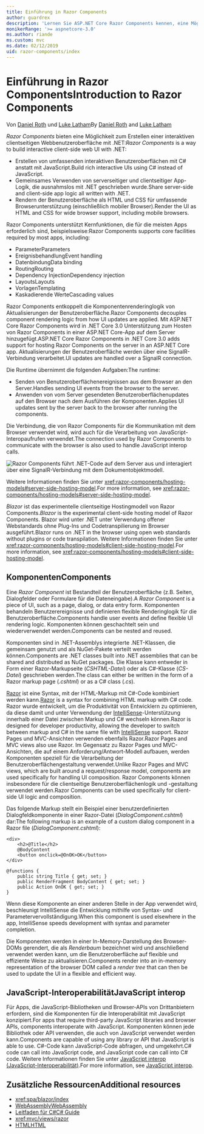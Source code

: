 ```yaml
---
title: Einführung in Razor Components
author: guardrex
description: 'Lernen Sie ASP.NET Core Razor Components kennen, eine Möglichkeit, interaktive clientseitige Webbenutzeroberflächen mit .NET in einer ASP.NET Core-App zu erstellen.'
monikerRange: '>= aspnetcore-3.0'
ms.author: riande
ms.custom: mvc
ms.date: 02/12/2019
uid: razor-components/index
---
```

# <a name="introduction-to-razor-components"></a><span data-ttu-id="2ba38-103">Einführung in Razor Components</span><span class="sxs-lookup"><span data-stu-id="2ba38-103">Introduction to Razor Components</span></span>

<span data-ttu-id="2ba38-104">Von [Daniel Roth](https://github.com/danroth27) und [Luke Latham](https://github.com/guardrex)</span><span class="sxs-lookup"><span data-stu-id="2ba38-104">By [Daniel Roth](https://github.com/danroth27) and [Luke Latham](https://github.com/guardrex)</span></span>

<span data-ttu-id="2ba38-105">*Razor Components* bieten eine Möglichkeit zum Erstellen einer interaktiven clientseitigen Webbenutzeroberfläche mit .NET:</span><span class="sxs-lookup"><span data-stu-id="2ba38-105">*Razor Components* is a way to build interactive client-side web UI with .NET:</span></span>

* <span data-ttu-id="2ba38-106">Erstellen von umfassenden interaktiven Benutzeroberflächen mit C# anstatt mit JavaScript.</span><span class="sxs-lookup"><span data-stu-id="2ba38-106">Build rich interactive UIs using C# instead of JavaScript.</span></span>
* <span data-ttu-id="2ba38-107">Gemeinsames Verwenden von serverseitiger und clientseitiger App-Logik, die ausnahmslos mit .NET geschrieben wurde.</span><span class="sxs-lookup"><span data-stu-id="2ba38-107">Share server-side and client-side app logic all written with .NET.</span></span>
* <span data-ttu-id="2ba38-108">Rendern der Benutzeroberfläche als HTML und CSS für umfassende Browserunterstützung (einschließlich mobiler Browser).</span><span class="sxs-lookup"><span data-stu-id="2ba38-108">Render the UI as HTML and CSS for wide browser support, including mobile browsers.</span></span>

<span data-ttu-id="2ba38-109">Razor Components unterstützt Kernfunktionen, die für die meisten Apps erforderlich sind, beispielsweise:</span><span class="sxs-lookup"><span data-stu-id="2ba38-109">Razor Components supports core facilities required by most apps, including:</span></span>

* <span data-ttu-id="2ba38-110">Parameter</span><span class="sxs-lookup"><span data-stu-id="2ba38-110">Parameters</span></span>
* <span data-ttu-id="2ba38-111">Ereignisbehandlung</span><span class="sxs-lookup"><span data-stu-id="2ba38-111">Event handling</span></span>
* <span data-ttu-id="2ba38-112">Datenbindung</span><span class="sxs-lookup"><span data-stu-id="2ba38-112">Data binding</span></span>
* <span data-ttu-id="2ba38-113">Routing</span><span class="sxs-lookup"><span data-stu-id="2ba38-113">Routing</span></span>
* <span data-ttu-id="2ba38-114">Dependency Injection</span><span class="sxs-lookup"><span data-stu-id="2ba38-114">Dependency injection</span></span>
* <span data-ttu-id="2ba38-115">Layouts</span><span class="sxs-lookup"><span data-stu-id="2ba38-115">Layouts</span></span>
* <span data-ttu-id="2ba38-116">Vorlagen</span><span class="sxs-lookup"><span data-stu-id="2ba38-116">Templating</span></span>
* <span data-ttu-id="2ba38-117">Kaskadierende Werte</span><span class="sxs-lookup"><span data-stu-id="2ba38-117">Cascading values</span></span>

<span data-ttu-id="2ba38-118">Razor Components entkoppelt die Komponentenrenderinglogik von Aktualisierungen der Benutzeroberfläche.</span><span class="sxs-lookup"><span data-stu-id="2ba38-118">Razor Components decouples component rendering logic from how UI updates are applied.</span></span> <span data-ttu-id="2ba38-119">Mit ASP.NET Core Razor Components wird in .NET Core 3.0 Unterstützung zum Hosten von Razor Components in einer ASP.NET Core-App auf dem Server hinzugefügt.</span><span class="sxs-lookup"><span data-stu-id="2ba38-119">ASP.NET Core Razor Components in .NET Core 3.0 adds support for hosting Razor Components on the server in an ASP.NET Core app.</span></span> <span data-ttu-id="2ba38-120">Aktualisierungen der Benutzeroberfläche werden über eine SignalR-Verbindung verarbeitet.</span><span class="sxs-lookup"><span data-stu-id="2ba38-120">UI updates are handled over a SignalR connection.</span></span>

<span data-ttu-id="2ba38-121">Die Runtime übernimmt die folgenden Aufgaben:</span><span class="sxs-lookup"><span data-stu-id="2ba38-121">The runtime:</span></span>

* <span data-ttu-id="2ba38-122">Senden von Benutzeroberflächenereignissen aus dem Browser an den Server.</span><span class="sxs-lookup"><span data-stu-id="2ba38-122">Handles sending UI events from the browser to the server.</span></span>
* <span data-ttu-id="2ba38-123">Anwenden von vom Server gesendeten Benutzeroberflächenupdates auf den Browser nach dem Ausführen der Komponenten.</span><span class="sxs-lookup"><span data-stu-id="2ba38-123">Applies UI updates sent by the server back to the browser after running the components.</span></span>

<span data-ttu-id="2ba38-124">Die Verbindung, die von Razor Components für die Kommunikation mit dem Browser verwendet wird, wird auch für die Verarbeitung von JavaScript-Interopaufrufen verwendet.</span><span class="sxs-lookup"><span data-stu-id="2ba38-124">The connection used by Razor Components to communicate with the browser is also used to handle JavaScript interop calls.</span></span>

![Razor Components führt .NET-Code auf dem Server aus und interagiert über eine SignalR-Verbindung mit dem Dokumentobjektmodell.](index/_static/aspnet-core-razor-components.png)

<span data-ttu-id="2ba38-126">Weitere Informationen finden Sie unter <xref:razor-components/hosting-models#server-side-hosting-model>.</span><span class="sxs-lookup"><span data-stu-id="2ba38-126">For more information, see <xref:razor-components/hosting-models#server-side-hosting-model>.</span></span>

<span data-ttu-id="2ba38-127">*Blazor* ist das experimentelle clientseitige Hostingmodell von Razor Components.</span><span class="sxs-lookup"><span data-stu-id="2ba38-127">*Blazor* is the experimental client-side hosting model of Razor Components.</span></span> <span data-ttu-id="2ba38-128">Blazor wird unter .NET unter Verwendung offener Webstandards ohne Plug-Ins und Codetranspilierung im Browser ausgeführt.</span><span class="sxs-lookup"><span data-stu-id="2ba38-128">Blazor runs on .NET in the browser using open web standards without plugins or code transpilation.</span></span> <span data-ttu-id="2ba38-129">Weitere Informationen finden Sie unter <xref:razor-components/hosting-models#client-side-hosting-model>.</span><span class="sxs-lookup"><span data-stu-id="2ba38-129">For more information, see <xref:razor-components/hosting-models#client-side-hosting-model>.</span></span>

## <a name="components"></a><span data-ttu-id="2ba38-130">Komponenten</span><span class="sxs-lookup"><span data-stu-id="2ba38-130">Components</span></span>

<span data-ttu-id="2ba38-131">Eine *Razor Component* ist Bestandteil der Benutzeroberfläche (z.B. Seiten, Dialogfelder oder Formulare für die Dateneingabe).</span><span class="sxs-lookup"><span data-stu-id="2ba38-131">A *Razor Component* is a piece of UI, such as a page, dialog, or data entry form.</span></span> <span data-ttu-id="2ba38-132">Komponenten behandeln Benutzerereignisse und definieren flexible Renderinglogik für die Benutzeroberfläche.</span><span class="sxs-lookup"><span data-stu-id="2ba38-132">Components handle user events and define flexible UI rendering logic.</span></span> <span data-ttu-id="2ba38-133">Komponenten können geschachtelt sein und wiederverwendet werden.</span><span class="sxs-lookup"><span data-stu-id="2ba38-133">Components can be nested and reused.</span></span>

<span data-ttu-id="2ba38-134">Komponenten sind in .NET-Assemblys integrierte .NET-Klassen, die gemeinsam genutzt und als NuGet-Pakete verteilt werden können.</span><span class="sxs-lookup"><span data-stu-id="2ba38-134">Components are .NET classes built into .NET assemblies that can be shared and distributed as NuGet packages.</span></span> <span data-ttu-id="2ba38-135">Die Klasse kann entweder in Form einer Razor-Markupseite (*CSHTML-Datei*) oder als C#-Klasse (*CS-Datei*) geschrieben werden.</span><span class="sxs-lookup"><span data-stu-id="2ba38-135">The class can either be written in the form of a Razor markup page (*.cshtml*) or as a C# class (*.cs*).</span></span>

<span data-ttu-id="2ba38-136">[Razor](xref:mvc/views/razor) ist eine Syntax, mit der HTML-Markup mit C#-Code kombiniert werden kann.</span><span class="sxs-lookup"><span data-stu-id="2ba38-136">[Razor](xref:mvc/views/razor) is a syntax for combining HTML markup with C# code.</span></span> <span data-ttu-id="2ba38-137">Razor wurde entwickelt, um die Produktivität von Entwicklern zu optimieren, da diese damit und unter Verwendung der [IntelliSense](/visualstudio/ide/using-intellisense)-Unterstützung innerhalb einer Datei zwischen Markup und C# wechseln können.</span><span class="sxs-lookup"><span data-stu-id="2ba38-137">Razor is designed for developer productivity, allowing the developer to switch between markup and C# in the same file with [IntelliSense](/visualstudio/ide/using-intellisense) support.</span></span> <span data-ttu-id="2ba38-138">Razor Pages und MVC-Ansichten verwenden ebenfalls Razor.</span><span class="sxs-lookup"><span data-stu-id="2ba38-138">Razor Pages and MVC views also use Razor.</span></span> <span data-ttu-id="2ba38-139">Im Gegensatz zu Razor Pages und MVC-Ansichten, die auf einem Anforderung/Antwort-Modell aufbauen, werden Komponenten speziell für die Verarbeitung der Benutzeroberflächengestaltung verwendet.</span><span class="sxs-lookup"><span data-stu-id="2ba38-139">Unlike Razor Pages and MVC views, which are built around a request/response model, components are used specifically for handling UI composition.</span></span> <span data-ttu-id="2ba38-140">Razor Components können insbesondere für die clientseitige Benutzeroberflächenlogik und -gestaltung verwendet werden.</span><span class="sxs-lookup"><span data-stu-id="2ba38-140">Razor Components can be used specifically for client-side UI logic and composition.</span></span>

<span data-ttu-id="2ba38-141">Das folgende Markup stellt ein Beispiel einer benutzerdefinierten Dialogfeldkomponente in einer Razor-Datei (*DialogComponent.cshtml*) dar:</span><span class="sxs-lookup"><span data-stu-id="2ba38-141">The following markup is an example of a custom dialog component in a Razor file (*DialogComponent.cshtml*):</span></span>

```cshtml
<div>
    <h2>@Title</h2>
    @BodyContent
    <button onclick=@OnOK>OK</button>
</div>

@functions {
    public string Title { get; set; }
    public RenderFragment BodyContent { get; set; }
    public Action OnOK { get; set; }
}
```

<span data-ttu-id="2ba38-142">Wenn diese Komponente an einer anderen Stelle in der App verwendet wird, beschleunigt IntelliSense die Entwicklung mithilfe von Syntax- und Parametervervollständigung.</span><span class="sxs-lookup"><span data-stu-id="2ba38-142">When this component is used elsewhere in the app, IntelliSense speeds development with syntax and parameter completion.</span></span>

<span data-ttu-id="2ba38-143">Die Komponenten werden in einer In-Memory-Darstellung des Browser-DOMs gerendert, die als *Renderbaum* bezeichnet wird und anschließend verwendet werden kann, um die Benutzeroberfläche auf flexible und effiziente Weise zu aktualisieren.</span><span class="sxs-lookup"><span data-stu-id="2ba38-143">Components render into an in-memory representation of the browser DOM called a *render tree* that can then be used to update the UI in a flexible and efficient way.</span></span>

## <a name="javascript-interop"></a><span data-ttu-id="2ba38-144">JavaScript-Interoperabilität</span><span class="sxs-lookup"><span data-stu-id="2ba38-144">JavaScript interop</span></span>

<span data-ttu-id="2ba38-145">Für Apps, die JavaScript-Bibliotheken und Browser-APIs von Drittanbietern erfordern, sind die Komponenten für die Interoperabilität mit JavaScript konzipiert.</span><span class="sxs-lookup"><span data-stu-id="2ba38-145">For apps that require third-party JavaScript libraries and browser APIs, components interoperate with JavaScript.</span></span> <span data-ttu-id="2ba38-146">Komponenten können jede Bibliothek oder API verwenden, die auch von JavaScript verwendet werden kann.</span><span class="sxs-lookup"><span data-stu-id="2ba38-146">Components are capable of using any library or API that JavaScript is able to use.</span></span> <span data-ttu-id="2ba38-147">C#-Code kann JavaScript-Code abfragen, und umgekehrt.</span><span class="sxs-lookup"><span data-stu-id="2ba38-147">C# code can call into JavaScript code, and JavaScript code can call into C# code.</span></span> <span data-ttu-id="2ba38-148">Weitere Informationen finden Sie unter [JavaScript interop (JavaScript-Interoperabilität)](xref:razor-components/javascript-interop).</span><span class="sxs-lookup"><span data-stu-id="2ba38-148">For more information, see [JavaScript interop](xref:razor-components/javascript-interop).</span></span>

## <a name="additional-resources"></a><span data-ttu-id="2ba38-149">Zusätzliche Ressourcen</span><span class="sxs-lookup"><span data-stu-id="2ba38-149">Additional resources</span></span>

* <xref:spa/blazor/index>
* [<span data-ttu-id="2ba38-150">WebAssembly</span><span class="sxs-lookup"><span data-stu-id="2ba38-150">WebAssembly</span></span>](http://webassembly.org/)
* [<span data-ttu-id="2ba38-151">Leitfaden für C#</span><span class="sxs-lookup"><span data-stu-id="2ba38-151">C# Guide</span></span>](/dotnet/csharp/)
* <xref:mvc/views/razor>
* [<span data-ttu-id="2ba38-152">HTML</span><span class="sxs-lookup"><span data-stu-id="2ba38-152">HTML</span></span>](https://www.w3.org/html/)
